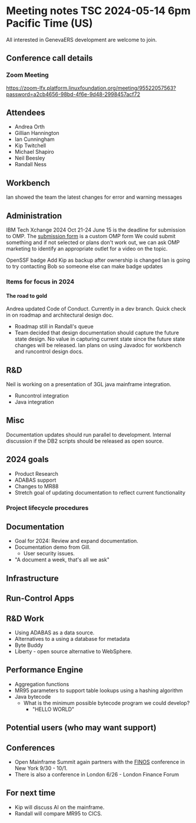 # Meeting notes TSC 2024-05-14 6pm Pacific Time (US)
All interested in GenevaERS development are welcome to join.
## Conference call details
### Zoom Meeting
https://zoom-lfx.platform.linuxfoundation.org/meeting/95522057563?password=a2cb4656-98bd-4f6e-9d48-2998457acf72
## Attendees 
- Andrea Orth 
- Gillian Hannington 
- Ian Cunningham
- Kip Twitchell
- Michael Shapiro
- Neil Beesley 
- Randall Ness
<!-- 
- Bob McCormack 
- Eugene Morrow 
- Jeff Horner 
-->
## Workbench

Ian showed the team the latest changes for error and warning messages

## Administration

IBM Tech Xchange 2024 Oct 21-24
June 15 is the deadline for submission to OMP. The [submission form](https://bit.ly/3Ur9lCj) is a custom OMP form
We could submit something and if not selected or plans don't work out, we can ask OMP marketing to identify an appropriate outlet for a video on the topic.

OpenSSF badge
Add Kip as backup after ownership is changed
Ian is going to try contacting Bob so someone else can make badge updates

### Items for focus in 2024

#### The road to gold
Andrea updated Code of Conduct. Currently in a dev branch.
Quick check in on roadmap and architectural design doc.
* Roadmap still in Randall's queue
* Team decided that design documentation should capture the future state design. No value in capturing current state since the future state changes will be released. Ian plans on using Javadoc for workbench and runcontrol design docs.

## R&D
Neil is working on a presentation of 3GL java mainframe integration. 

* Runcontrol integration
* Java integration

## Misc

Documentation updates should run parallel to development.
Internal discussion if the DB2 scripts should be released as open source.

## 2024 goals

- Product Research
- ADABAS support
- Changes to MR88
- Stretch goal of updating documentation to reflect current functionality

### Project lifecycle procedures
## Documentation
- Goal for 2024: Review and expand documentation.
- Documentation demo from Gill. 
  - User security issues.
- "A document a week, that's all we ask" 
## Infrastructure
## Run-Control Apps
## R&D Work
- Using ADABAS as a data source.  
- Alternatives to a using a database for metadata
- Byte Buddy 
- Liberty - open source alternative to WebSphere.
## Performance Engine
- Aggregation functions
- MR95 parameters to support table lookups using a hashing algorithm  
- Java bytecode 
  - What is the minimum possible bytecode program we could develop?
    - "HELLO WORLD"
## Potential users (who may want support)


## Conferences

- Open Mainframe Summit again partners with the [FINOS](https://www.finos.org/) conference in New York 9/30 - 10/1.
- There is also a conference in London 6/26 - London Finance Forum

## For next time 
- Kip will discuss AI on the mainframe.
- Randall will compare MR95 to CICS. 
